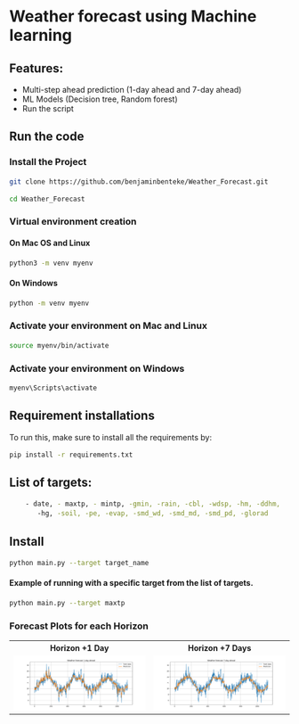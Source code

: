 # Weather forecast using Machine learning

## Features:
- Multi-step ahead prediction (1-day ahead and 7-day ahead)
- ML Models (Decision tree, Random forest)
- Run the script

## Run the code

###  Install the Project

```bash
git clone https://github.com/benjaminbenteke/Weather_Forecast.git
```

```bash
cd Weather_Forecast
```
### Virtual environment creation

#### On Mac OS and Linux

```bash
python3 -m venv myenv
```

#### On Windows
```bash
python -m venv myenv
```

### Activate your environment on Mac and Linux

```bash
source myenv/bin/activate
```

### Activate your environment on Windows

```bash
myenv\Scripts\activate
```

## Requirement installations
To run this, make sure to install all the requirements by:

```bash
pip install -r requirements.txt 
```

## List of targets:
```bash
    - date, - maxtp, - mintp, -gmin, -rain, -cbl, -wdsp, -hm, -ddhm,
       -hg, -soil, -pe, -evap, -smd_wd, -smd_md, -smd_pd, -glorad
```   

## Install
```bash
python main.py --target target_name
```

#### Example of running with a specific target from the list of targets. 
```bash
python main.py --target maxtp
```

### Forecast Plots for each Horizon

<table>
  <tr>
    <th>Horizon +1 Day</th>
    <th>Horizon +7 Days</th>
  </tr>
  <tr>
    <td><img src="images/pred_1.png" width="850"/></td>
    <td><img src="images/pred_7.png" width="850"/></td>
  </tr>
</table>
